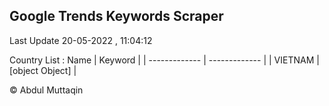 

## Google Trends Keywords Scraper 
 
Last Update 20-05-2022 , 11:04:12

Country List :
 Name  | Keyword |
| ------------- | ------------- |
| VIETNAM | [object Object] |



© Abdul Muttaqin 
